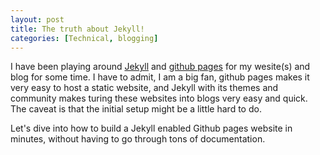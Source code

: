 ```yaml
---
layout: post
title: The truth about Jekyll!
categories: [Technical, blogging]
---
```


I have been playing around [Jekyll]() and [github pages]() for my wesite(s) and blog for some time. I have to admit, I am a big fan, github pages makes it very easy to host a static website, and Jekyll with its themes and community makes turing these websites into blogs very easy and quick. The caveat is that the initial setup might be a little hard to do.

Let's dive into how to build a Jekyll enabled Github pages website in minutes, without having to go through tons of documentation.


